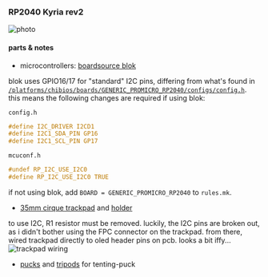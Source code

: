### RP2040 Kyria rev2
![photo](https://i.imgur.com/P0urp7n.jpeg)

#### parts & notes
* microcontrollers: [boardsource blok](https://boardsource.xyz/store/628b95b494dfa308a6581622)

blok uses GPIO16/17 for "standard" I2C pins, differing from what's found in [`/platforms/chibios/boards/GENERIC_PROMICRO_RP2040/configs/config.h`](https://github.com/qmk/qmk_firmware/blob/develop/platforms/chibios/boards/GENERIC_PROMICRO_RP2040/configs/config.h#L6-#L20).
this means the following changes are required if using blok:

`config.h`
```c
#define I2C_DRIVER I2CD1
#define I2C1_SDA_PIN GP16
#define I2C1_SCL_PIN GP17
```
`mcuconf.h`
```c
#undef RP_I2C_USE_I2C0
#define RP_I2C_USE_I2C0 TRUE
```
if not using blok, add `BOARD = GENERIC_PROMICRO_RP2040` to `rules.mk`.

* [35mm cirque trackpad](https://www.mouser.com/ProductDetail/Cirque/TM035035-2024-003?qs=sGAEpiMZZMu3sxpa5v1qrmePy6bg6o9msS9wwvLw9t0%3D) and [holder](https://www.thingiverse.com/thing:5385829)

to use I2C, R1 resistor must be removed.
luckily, the I2C pins are broken out, as i didn't bother using the FPC connector on the trackpad.
from there, wired trackpad directly to oled header pins on pcb. looks a bit iffy...
![trackpad wiring](https://i.imgur.com/tvLVEe0.jpeg)

* [pucks](https://splitkb.com/collections/keyboard-parts/products/tenting-puck) and [tripods](https://www.amazon.com/Manfrotto-MP3-BK-Large-Pocket-Support/dp/B00HCAB8MU) for tenting-puck
